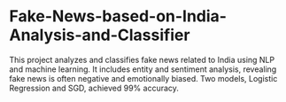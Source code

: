 # Fake-News-based-on-India-Analysis-and-Classifier
This project analyzes and classifies fake news related to India using NLP and machine learning. It includes entity and sentiment analysis, revealing fake news is often negative and emotionally biased. Two models, Logistic Regression and SGD, achieved 99% accuracy.
